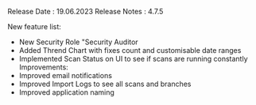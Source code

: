 Release Date : 19.06.2023
Release Notes : 4.7.5

New feature list:
- New Security Role "Security Auditor
- Added Thrend Chart with fixes count and customisable date ranges
- Implemented Scan Status on UI to see if scans are running constantly
Improvements:
- Improved email notifications
- Improved Import Logs to see all scans and branches
- Improved application naming